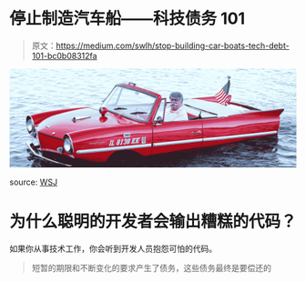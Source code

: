 # 停止制造汽车船——科技债务 101

> 原文：<https://medium.com/swlh/stop-building-car-boats-tech-debt-101-bc0b08312fa>

![](img/3c7c2723112f0b5cdf25a9ffb5d7b408.png)

source: [WSJ](https://www.wsj.com/articles/its-a-car-no-its-a-boat-no-its-both-1442931922)

# 为什么聪明的开发者会输出糟糕的代码？

如果你从事技术工作，你会听到开发人员抱怨可怕的代码。

> 短暂的期限和不断变化的要求产生了债务，这些债务最终是要偿还的
